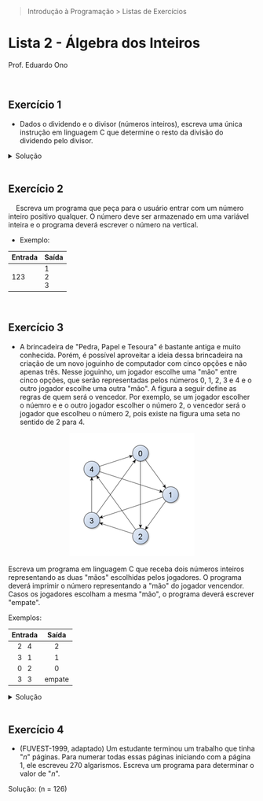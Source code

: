 > Introdução à Programação > Listas de Exercícios

# Lista 2 - Álgebra dos Inteiros

Prof. Eduardo Ono

<br>

## Exercício 1

* Dados o dividendo e o divisor (números inteiros), escreva uma única instrução em linguagem C que determine o resto da divisão do dividendo pelo divisor.

<details>
  <summary>Solução</summary>

```c
resto = dividendo - divisor * (dividendo / divisor);
```

</details>

<br>

## Exercício 2

&nbsp;&nbsp;&nbsp;&nbsp;Escreva um programa que peça para o usuário entrar com um número inteiro positivo qualquer. O número deve ser armazenado em uma variável inteira e o programa deverá escrever o número na vertical.

* Exemplo:

| Entrada | Saída |
| --- | --- |
| 123 | 1<br>2<br>3|

<br>

## Exercício 3

* A brincadeira de "Pedra, Papel e Tesoura" é bastante antiga e muito conhecida. Porém, é possível aproveitar a ideia dessa brincadeira na criação de um novo joguinho de computador com cinco opções e não apenas três. Nesse joguinho, um jogador escolhe uma "mão" entre cinco opções, que serão representadas pelos números 0, 1, 2, 3 e 4 e o outro jogador escolhe uma outra "mão". A figura a seguir define as regras de quem será o vencedor. Por exemplo, se um jogador escolher o núemro e e o outro jogador escolher o número 2, o vencedor será o jogador que escolheu o número 2, pois existe na figura uma seta no sentido de 2 para 4.

<p align="center">
  <img src="./figuras/pedra-papel-tesoura.png" alt="img">
</p>

Escreva um programa em linguagem C que receba dois números inteiros representando as duas "mãos" escolhidas pelos jogadores. O programa deverá imprimir o número representando a "mão" do jogador vencendor. Casos os jogadores escolham a mesma "mão", o programa deverá escrever "empate".

Exemplos:

| Entrada | Saída |
| :-: | :-: |
| 2 &nbsp; 4 | 2
| 3 &nbsp; 1 | 1
| 0 &nbsp; 2 | 0
| 3 &nbsp; 3 | empate

<details>
  <summary>Solução</summary>

```c
#include <stdio.h>

int main()
{
    int a, b;

    printf("Entre com as duas \"maos\": ");
    scanf("%d%d", &a, &b);

    // Validação da entrada
    if ((a < 0 || a > 4 || b < 0 || b > 4))
    {
        printf("Valores invalidos!\n");
        return 1;
    }

    if (a == b)
        printf("empate\n");
    else if (b == ((a + 1) % 5) || b == ((a + 2) % 5))
        printf("%d\n", a);
    else 
        printf("%d\n", b); 

    return 0;
}
```

</details>

<br>

## Exercício 4

* (FUVEST-1999, adaptado) Um estudante terminou um trabalho que tinha "_n_" páginas. Para numerar todas essas páginas iniciando com a página 1, ele escreveu 270 algarismos. Escreva um programa para determinar o valor de "_n_".

Solução: (n = 126)

<br>
